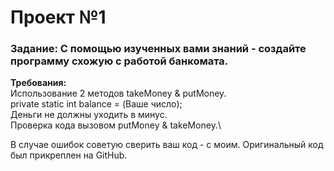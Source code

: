# Проект №1

### Задание: С помощью изученных вами знаний - создайте программу схожую с работой банкомата.

**Требования:**\
Использование 2 методов takeMoney & putMoney.\
private static int balance = (Ваше число);\
Деньги не должны уходить в минус.\
Проверка кода вызовом putMoney & takeMoney.\

В случае ошибок советую сверить ваш код - с моим. Оригинальный код был прикреплен на GitHub.